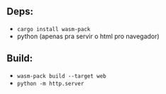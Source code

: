 ## Deps:
- `cargo install wasm-pack`
-  python (apenas pra servir o html pro navegador)

## Build:
- `wasm-pack build --target web`
- `python -m http.server`

